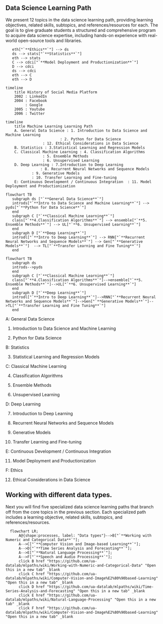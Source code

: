 
## Data Science Learning Path

We present 12 topics in the data science learning path, providing learning objectives, related skills, subtopics, and references/resources for each. The goal is to give graduate students a structured and comprehensive program to acquire data science expertise, including hands-on experience with real-world open-source tools and libraries.

```
   eth["`**Ethics**`"] --> ds
   ds --> stats["`**Statistics**`"]
   eth --> stats
   C --> cdci["`**Model Deployment and Productionization**`"]
   D --> cdci
   ds --> cdci
   eth --> C
   eth --> D
```

```mermaid
timeline
    title History of Social Media Platform
    2002 : LinkedIn
    2004 : Facebook
         : Google
    2005 : Youtube
    2006 : Twitter
```

```mermaid
timeline
    title Machine Learning Learning Path
    A. General Data Science : 1. Introduction to Data Science and Machine Learning
    	    	 	     : 2. Python for Data Science
			     : 12. Ethical Considerations in Data Science
    B. Statistics : 3.Statistical Learning and Regression Models
    C. Classical Machine Learning : 4. Classification Algorithms
				 : 5. Ensemble Methods
				 : 6. Unsupervised Learning
    D. Deep Learning : 7.Introduction to Deep Learning
    	   	    : 8. Recurrent Neural Networks and Sequence Models
		    : 9. Generative Models
		    : 10. Transfer Learning and Fine-tuning
    E: Continuous Development / Continuous Integration  : 11. Model Deployment and Productionization

```

```mermaid
flowchart TB
   subgraph ds ["`**General Data Science**`"]
   introds["`**Intro to Data Science and Machine Learning**`"] --> pyds["`**Python for Data Science**`"]
   end
   subgraph C ["`**Classical Machine Learning**`"]
   class["`**4.Classification Algorithms**`"] --> ensemble["`**5. Ensemble Methods**`"] --> UL["`**6. Unsupervised Learning**`"]
   end
   subgraph D ["`**Deep Learning**`"]
   introdl["`**Intro to Deep Learning**`"] --> RNN["`**Recurrent Neural Networks and Sequence Models**`"] --> Gen["`**Generative Models**`"]  --> TL["`**Transfer Learning and Fine Tuning**`"]
   end

```


```mermaid
flowchart TB
   subgraph ds 
   introds-->pyds
   end
   subgraph C ["`**Classical Machine Learning**`"]
   class["`**4.Classification Algorithms**`"]-->ensemble["`**5. Ensemble Methods**`"]-->UL["`**6. Unsupervised Learning**`"]
   end
   subgraph D ["`**Deep Learning**`"]
   introdl["`**Intro to Deep Learning**`"]-->RNN["`**Recurrent Neural Networks and Sequence Models**`"]-->Gen["`**Generative Models**`"]-->TL["`**Transfer Learning and Fine Tuning**`"]
   end

```


A: General Data Science

1. Introduction to Data Science and Machine Learning

2. Python for Data Science

B: Statistics

3. Statistical Learning and Regression Models

C: Classical Machine Learning

4. Classification Algorithms

5. Ensemble Methods

6. Unsupervised Learning

D: Deep Learning

7. Introduction to Deep Learning

8. Recurrent Neural Networks and Sequence Models

9. Generative Models

10. Transfer Learning and Fine-tuning

E: Continuous Development / Continuous Integration 

11. Model Deployment and Productionization

F: Ethics

12. Ethical Considerations in Data Science




## Working with different data types.

Next you will find five specialized data science learning paths that branch off from the core topics in the previous section. Each specialized path includes a learning objective, related skills, subtopics, and references/resources.


```mermaid
  flowchart LR;
      A@{shape:processes, label: "Data types"}-->B["`**Working with Numeric and Categorical Data**`"];
      A-->C["`**Computer Vision and Image-based Learning**`"];
      A-->D["`**Time Series Analysis and Forecasting**`"];
      A-->E["`**Natural Language Processing**`"];
      A-->F["`**Speech and Audio Processing**`"];
      click B href "https://github.com/ua-datalab/mlpaths/wiki/Working-with-Numeric-and-Categorical-Data" "Open this in a new tab" _blank
      click C href "https://github.com/ua-datalab/mlpaths/wiki/Computer-Vision-and-Image%E2%80%90based-Learning" "Open this in a new tab" _blank
      click D href "https://github.com/ua-datalab/mlpaths/wiki/Time-Series-Analysis-and-Forecasting" "Open this in a new tab" _blank
      click E href "https://github.com/ua-datalab/mlpaths/wiki/Natural-Language-Processing" "Open this in a new tab" _blank
      click F href "https://github.com/ua-datalab/mlpaths/wiki/Computer-Vision-and-Image%E2%80%90based-Learning" "Open this in a new tab" _blank


```




